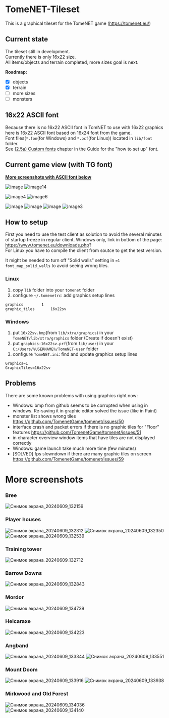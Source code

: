 # TomeNET-Tileset

This is a graphical tileset for the TomeNET game (https://tomenet.eu/)

## Current state

The tileset still in development.  
Currently there is only 16x22 size.  
All items/objects and terrain completed, more sizes goal is next.

**Roadmap:**
- [x] objects
- [x] terrain
- [ ] more sizes
- [ ] monsters

## 16x22 ASCII font

Because there is no 16x22 ASCII font in TomNET to use with 16x22 graphics here is 16x22 ASCII font based on 16x24 font from the game.  
Font files(`*.fon`(for Windows) and `*.pcf`(for Linux)) located in `lib/font` folder.  
See [(2.5a) Custom fonts](https://www.tomenet.eu/guide.php?chapter=2.5a) chapter in the Guide for the "how to set up" font.  

## Current game view (with TG font)

**[More screenshots with ASCII font below](#more-screenshots)**

![image](https://github.com/EvgenijK/TomeNET-Tileset/assets/8179946/faf02db6-b696-45da-9ac8-9a275c831904)
![image14](https://github.com/EvgenijK/TomeNET-Tileset/assets/8179946/4f590da0-66fa-4479-bf87-06d1a693b42e)

![image4](https://github.com/EvgenijK/TomeNET-Tileset/assets/8179946/784f6ff1-e453-4c96-bcdc-2962fd2f3af3)
![image6](https://github.com/EvgenijK/TomeNET-Tileset/assets/8179946/68555195-cdaa-4e93-a4ec-7e0578bed106)

![image](https://github.com/EvgenijK/TomeNET-Tileset/assets/8179946/627d8aee-6d76-44a3-bc91-a039005cd1a5)
![image](https://github.com/EvgenijK/TomeNET-Tileset/assets/8179946/12a6f97a-3d10-455d-96cb-71b609ffdf78)
![image](https://github.com/EvgenijK/TomeNET-Tileset/assets/8179946/85b4b989-818b-4223-a7c4-64137b0e30a0)
![image3](https://github.com/EvgenijK/TomeNET-Tileset/assets/8179946/50b84d68-398a-4b58-96cc-297b10003bd9)

## How to setup

First you need to use the test client as solution to avoid the several minutes of startup freeze in regular client.
Windows only, link in bottom of the page: https://www.tomenet.eu/downloads.php?  
For Linux you have to compile the client from soutce to get the test version.

It might be needed to turn off "Solid walls" setting in `=1 font_map_solid_walls` to avoid seeing wrong tiles.

### Linux 

1) copy `lib` folder into your `tomenet` folder
2) configure `~/.tomenetrc`: add graphics setup lines
```
graphics		1
graphic_tiles		16x22sv
```

### Windows
1) put `16x22sv.bmp`(from `lib/xtra/graphics`) in your `TomeNET/lib/xtra/graphics` folder (Create if doesn't exist) 
2) put `graphics-16x22sv.prf`(from `lib/user`) in your `C:/Users/%USERNAME%/TomeNET-user` folder
3) configure `TomeNET.ini`: find and update graphics setup lines
```
Graphics=1
GraphicTiles=16x22sv
```

## Problems

There are some known problems with using graphics right now:

- Windows: bmp from github seems to be corrupted when using in windows. Re-saving it in graphic editor solved the issue (like in Paint)
- monster list shows wrong tiles https://github.com/TomenetGame/tomenet/issues/50
- interface crash and packet errors if there is no graphic tiles for "Floor" features https://github.com/TomenetGame/tomenet/issues/51
- in character overview window items that have tiles are not displayed correctly
- Windows: game launch take much more time (few minutes)
- [SOLVED] fps slowndown if there are many graphic tiles on screen https://github.com/TomenetGame/tomenet/issues/59

# More screenshots

### Bree
![Снимок экрана_20240609_132159](https://github.com/EvgenijK/TomeNET-Tileset/assets/8179946/b6bddbfa-f83c-4d2a-a3d6-358ba1216e47)

### Player houses
![Снимок экрана_20240609_132312](https://github.com/EvgenijK/TomeNET-Tileset/assets/8179946/a22a2740-2df1-4e05-be90-c3f67246f02f)
![Снимок экрана_20240609_132350](https://github.com/EvgenijK/TomeNET-Tileset/assets/8179946/89b8fa4e-eb55-4e66-9c1d-5391e8a28dd6)
![Снимок экрана_20240609_132539](https://github.com/EvgenijK/TomeNET-Tileset/assets/8179946/518643b0-3201-4701-be4a-f23e20d6e609)

### Training tower
![Снимок экрана_20240609_132712](https://github.com/EvgenijK/TomeNET-Tileset/assets/8179946/bba5e165-ce40-4bac-8bc8-9ecb51bff2a9)

### Barrow Downs
![Снимок экрана_20240609_132843](https://github.com/EvgenijK/TomeNET-Tileset/assets/8179946/cd111840-6f16-4f83-9fa3-06d2ff4aed41)

### Mordor
![Снимок экрана_20240609_134739](https://github.com/EvgenijK/TomeNET-Tileset/assets/8179946/f6ca0303-4d40-42e4-a5bf-b87b37e2a36a)

### Helcaraxe
![Снимок экрана_20240609_134223](https://github.com/EvgenijK/TomeNET-Tileset/assets/8179946/48897eee-ae21-4b1e-83fa-6361c7dfe2fd)

### Angband
![Снимок экрана_20240609_133344](https://github.com/EvgenijK/TomeNET-Tileset/assets/8179946/bda99f50-3da1-4ff1-9dd3-5791e50bf6dc)
![Снимок экрана_20240609_133551](https://github.com/EvgenijK/TomeNET-Tileset/assets/8179946/5636d81b-36e5-4591-a4ba-f829c957e68a)

### Mount Doom
![Снимок экрана_20240609_133916](https://github.com/EvgenijK/TomeNET-Tileset/assets/8179946/36005528-504b-4eae-bd8e-9f696ff43f4b)
![Снимок экрана_20240609_133938](https://github.com/EvgenijK/TomeNET-Tileset/assets/8179946/17572882-4ca4-4b19-b141-c81017f89c81)

### Mirkwood and Old Forest
![Снимок экрана_20240609_134036](https://github.com/EvgenijK/TomeNET-Tileset/assets/8179946/a36fc831-6b13-408b-8b42-a3df313ecf77)
![Снимок экрана_20240609_134140](https://github.com/EvgenijK/TomeNET-Tileset/assets/8179946/a175b384-3ba4-47b9-8bf4-34e2beb59099)
